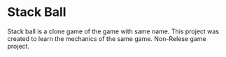 # Stack Ball

Stack ball is a clone game of the game with same name.
This project was created to learn the mechanics of the same game.
Non-Relese game project.

